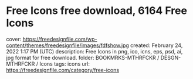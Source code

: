 # Free Icons free download, 6164 Free Icons

cover: https://freedesignfile.com/wp-content/themes/freedesignfile/images/fdfshow.jpg
created: February 24, 2022 1:17 PM (UTC)
description: Free Icons in png, ico, icns, eps, psd, ai, jpg format for free download.
folder: BOOKMRKS-MTHRFCKR / DESGN-MTHRFCKR / Icons
tags: icons
url: https://freedesignfile.com/category/free-icons